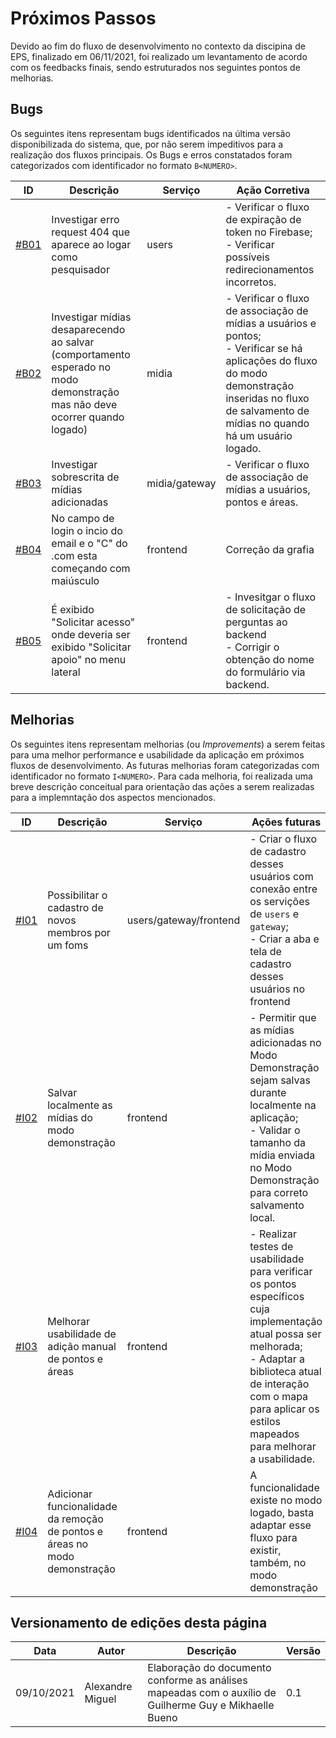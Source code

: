 # Próximos Passos

Devido ao fim do fluxo de desenvolvimento no contexto da discipina de EPS, finalizado em 06/11/2021, foi realizado um levantamento de acordo com os feedbacks finais, sendo estruturados nos seguintes pontos de melhorias.

## Bugs

Os seguintes itens representam bugs identificados na última versão disponibilizada do sistema, que, por não serem impeditivos para a realização dos fluxos principais. Os Bugs e erros constatados foram categorizados com identificador no formato `B<NUMERO>`.

| ID | Descrição | Serviço | Ação Corretiva |
| --- | --- | --- | --- |
| [#B01]() | Investigar erro request 404 que aparece ao logar como pesquisador | users | - Verificar o fluxo de expiração de token no Firebase; <br> - Verificar possíveis redirecionamentos incorretos. |
| [#B02]() | Investigar mídias desaparecendo ao salvar (comportamento esperado no modo demonstração mas não deve ocorrer quando logado) | midia | - Verificar o fluxo de associação de mídias a usuários e pontos;<br>- Verificar se há aplicações do fluxo do modo demonstração inseridas no fluxo de salvamento de mídias no quando há um usuário logado. |
| [#B03]() | Investigar sobrescrita de mídias adicionadas | midia/gateway | - Verificar o fluxo de associação de mídias a usuários, pontos e áreas. |
| [#B04]() | No campo de login o incio do email e o "C" do .com esta começando com maiúsculo | frontend | Correção da grafia |
| [#B05]() | É exibido "Solicitar acesso" onde deveria ser exibido "Solicitar apoio" no menu lateral | frontend | - Invesitgar o fluxo de solicitação de perguntas ao backend<br>- Corrigir o obtenção do nome do formulário via backend. |

## Melhorias

Os seguintes itens representam melhorias (ou *Improvements*) a serem feitas para uma melhor performance e usabilidade da aplicação em próximos fluxos de desenvolvimento. As futuras melhorias foram categorizadas com identificador no formato `I<NUMERO>`. Para cada melhoria, foi realizada uma breve descrição conceitual para orientação das ações a serem realizadas para a implemntação dos aspectos mencionados.

| ID | Descrição | Serviço | Ações futuras|
| --- | --- | --- | --- |
| [#I01]() | Possibilitar o cadastro de novos membros por um foms | users/gateway/frontend | - Criar o fluxo de cadastro desses usuários com conexão entre os servições de `users` e `gateway`; <br>- Criar a aba e tela de cadastro desses usuários no frontend  |
| [#I02]() | Salvar localmente as mídias do modo demonstração | frontend | - Permitir que as mídias adicionadas no Modo Demonstração sejam salvas durante localmente na aplicação;<br>- Validar o tamanho da mídia enviada no Modo Demonstração para correto salvamento local. |
| [#I03]() | Melhorar usabilidade de adição manual de pontos e áreas | frontend | - Realizar testes de usabilidade para verificar os pontos específicos cuja implementação atual possa ser melhorada;<br>- Adaptar a biblioteca atual de interação com o mapa para aplicar os estilos mapeados para melhorar a usabilidade.|
| [#I04]() | Adicionar funcionalidade da remoção de pontos e áreas no modo demonstração | frontend | A funcionalidade existe no modo logado, basta adaptar esse fluxo para existir, também, no modo demonstração |

## Versionamento de edições desta página

| Data       | Autor         | Descrição                | Versão |
| ---------- | ------------- | ------------------------ | ------ |
| 09/10/2021 | Alexandre Miguel | Elaboração do documento conforme as análises mapeadas com o auxílio de Guilherme Guy e Mikhaelle Bueno   | 0.1    |